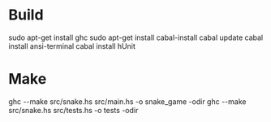 # Build
sudo apt-get install ghc
sudo apt-get install cabal-install
cabal update
cabal install ansi-terminal
cabal install hUnit

# Make
ghc --make src/snake.hs src/main.hs -o snake_game -odir
ghc --make src/snake.hs src/tests.hs -o tests -odir